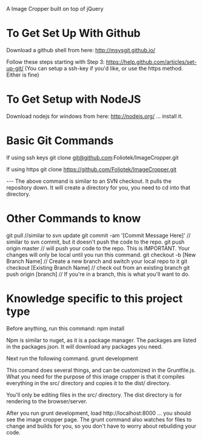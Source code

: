 A Image Cropper built on top of jQuery


To Get Set Up With Github
==========================
Download a github shell from here: http://msysgit.github.io/

Follow these steps starting with Step 3: https://help.github.com/articles/set-up-git/
(You can setup a ssh-key if you'd like, or use the https method.  Either is fine)


To Get Setup with NodeJS
=========================
Download nodejs for windows from here: http://nodejs.org/ ... install it.


Basic Git Commands
=========================
If using ssh keys
git clone git@github.com:Foliotek/ImageCropper.git

If using https
git clone https://github.com/Foliotek/ImageCropper.git

--- The above command is similar to an SVN checkout.  It pulls the repository down.  It will create a directory for you, you need to cd into that directory.


Other Commands to know
====
git pull  //similar to svn update
git commit -am '[Commit Message Here]' // similar to svn commit, but it doesn't push the code to the repo.
git push origin master // will push your code to the repo.  This is IMPORTANT.  Your changes will only be local until you run this command.
git checkout -b [New Branch Name] // Create a new branch and switch your local repo to it
git checkout [Existing Branch Name] // check out from an existing branch
git push origin [branch] // If you're in a branch, this is what you'll want to do.


Knowledge specific to this project type
====
Before anything, run this command:
npm install

Npm is similar to nuget, as it is a package manager.  The packages are listed in the packages.json.  It will download any packages you need.

Next run the following command.
grunt development

This comand does several things, and can be customized in the Gruntfile.js.  What you need for the purpose of this image cropper is that it compiles everything in the src/ directory and copies it to the dist/ directory.

You'll only be editing files in the src/ directory.  The dist directory is for rendering to the browser/server.

After you run grunt development, load http://localhost:8000 ... you should see the image cropper page.  The grunt command also watches for files to change and builds for you, so you don't have to worry about rebuilding your code.